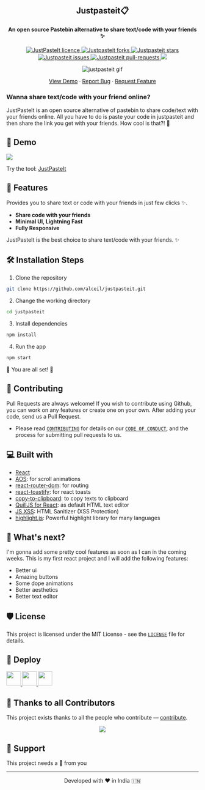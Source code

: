 <h2 align="center">Justpasteit📋</h1>
<h4 align="center">An open source Pastebin alternative to share text/code with your friends ✨️</h4>

<p align="center">
<a href="https://github.com/alceil/justpasteit/blob/master/LICENSE" target="blank">
<img src="https://img.shields.io/github/license/saviomartin/gradientking?style=flat-square" alt="JustPasteIt licence" />
</a>
<a href="https://github.com/alceil/justpasteit/fork" target="blank">
<img src="https://img.shields.io/github/forks/alceil/justpasteit?style=flat-square" alt="Justpasteit forks"/>
</a>
<a href="https://github.com/alceil/justpasteit/stargazers" target="blank">
<img src="https://img.shields.io/github/stars/alceil/justpasteit?style=flat-square" alt="Justpasteit stars"/>
</a>
<a href="https://github.com/alceil/justpasteit/issues" target="blank">
<img src="https://img.shields.io/github/issues/alceil/justpasteit?style=flat-square" alt="Justpasteit issues"/>
</a>
<a href="https://github.com/alceil/justpasteit/pulls" target="blank">
<img src="https://img.shields.io/github/issues-pr/alceil/justpasteit?style=flat-square" alt="Justpasteit pull-requests"/>
</a>
<a href="https://twitter.com/intent/tweet?text=Check%20out%20justpasteit.herokuapp.com%20by%20@ashishthomas6%E2%9A%A1%EF%B8%8F%0D%0A%0AShare%20your%20code%20with%20your%20friends%20%F0%9F%99%8E%20in%20just%20few%20clicks%20Give%20it%20a%20try!%20You%27ll%20love%20it!%20%F0%9F%94%A5%0D%0A%0A%23DEVCommunity%20%23100DaysOfCode%20%23javascript"><img src="https://img.shields.io/twitter/url?label=Share%20on%20Twitter&style=social&url=https%3A%2F%2Fgithub.com%2Falceil%2Fjustpasteit"></a>

</p>

<p align="center"><img src="https://user-images.githubusercontent.com/47685349/134797714-f558367b-1f53-45e4-9158-7e8b7ec8434e.gif" alt="justpasteit gif" /></p>

<p align="center">
    <a href="https://justpasteit.herokuapp.com/" target="blank">View Demo</a>
    ·
    <a href="https://github.com/alceil/justpasteit/issues/new/choose">Report Bug</a>
    ·
    <a href="https://github.com/alceil/justpasteit/issues/new/choose">Request Feature</a>
</p>

### Wanna share text/code with your friend online?

JustPasteIt is an open source alternative of pastebin to share code/text with your friends online. All you have to do is paste your code in justpasteit and then share the link you get with your friends. How cool is that?! 🙌

## 🚀 Demo

<a href="https://justpasteit.herokuapp.com/" target="blank">
<img src="https://user-images.githubusercontent.com/47685349/134796533-82688a00-52d8-43da-ae8c-7b57dcf7b6bb.png" />
</a>

Try the tool: [JustPasteIt](https://justpasteit.netlify.app/)

## 🧐 Features

Provides you to share text or code with your friends in just few clicks ✨️.

- **Share code with your friends**
- **Minimal UI, Lightning Fast**
- **Fully Responsive**

JustPasteIt is the best choice to share text/code with your friends. ✨️

## 🛠️ Installation Steps

1. Clone the repository

```bash
git clone https://github.com/alceil/justpasteit.git
```

2. Change the working directory

```bash
cd justpasteit
```

3. Install dependencies

```bash
npm install
```

4. Run the app

```bash
npm start
```

🌟 You are all set! 🌟

## 🍰 Contributing

Pull Requests are always welcome! If you wish to contribute using Github, you can work on any features or create one on your own. After adding your code, send us a Pull Request.

- Please read [`CONTRIBUTING`](CONTRIBUTING.md) for details on our [`CODE OF CONDUCT`](CODE_OF_CONDUCT.md), and the process for submitting pull requests to us.

## 💻 Built with

- [React](https://reactjs.org/)
- [AOS](https://michalsnik.github.io/aos/): for scroll animations
- [react-router-dom](https://reactrouter.com/web/guides/quick-start): for routing
- [react-toastify](https://www.npmjs.com/package/react-toastify): for react toasts
- [copy-to-clipboard](https://www.npmjs.com/package/copy-to-clipboard): to copy texts to clipboard
- [QuillJS for React](https://quilljs.com/): as default HTML text editor
- [JS XSS](https://github.com/leizongmin/js-xss): HTML Sanitizer (XSS Protection)
- [highlight.js](https://github.com/highlightjs/highlight.js): Powerful highlight library for many languages

## 🌈 What's next?

I'm gonna add some pretty cool features as soon as I can in the coming weeks. This is my first react project and I will add the following features:

- Better ui
- Amazing buttons
- Some dope animations
- Better aesthetics
- Better text editor

## 🛡️ License

This project is licensed under the MIT License - see the [`LICENSE`](LICENSE) file for details.

## 🦄 Deploy

<a href="https://vercel.com/new/project?template=https://github.com/alceil/justpasteit">
<img src="https://vercel.com/button" height="37.5px" />
</a>
<a href="https://app.netlify.com/start/deploy?repository=https://github.com/alceil/justpasteit">
<img src="https://www.netlify.com/img/deploy/button.svg" height="37.5px" />
</a>
<a href="https://cloud.digitalocean.com/apps/new?repo=https://github.com/alceil/justpasteit">
<img src="https://camo.githubusercontent.com/df21703b4229f8d44f76c2d56073657a4ab450ca4566ba5d24d05bf528c298f8/68747470733a2f2f7777772e6465706c6f79746f646f2e636f6d2f646f2d62746e2d626c75652e737667" height="37.5px" />
</a>

## **💪 Thanks to all Contributors**

This project exists thanks to all the people who contribute — [contribute](CONTRIBUTING.md).

<div align="center">
<a href="https://github.com/alceil/justpasteit/graphs/contributors">
  <img src="https://contrib.rocks/image?repo=alceil/justpasteit" />
</a>
</div>

## 🙏 Support

This project needs a 🌟 from you

<hr>
<p align="center">
Developed with ❤️ in India 🇮🇳 
</p>
